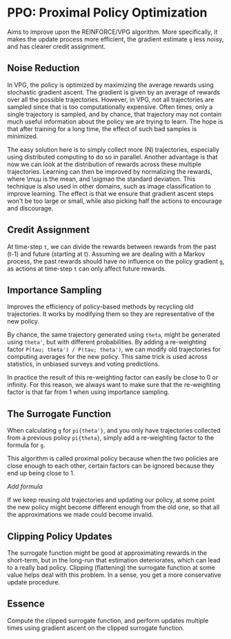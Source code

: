 # PPO: Proximal Policy Optimization

Aims to improve upon the REINFORCE/VPG algorithm. More specifically, it makes the update process more efficient, the gradient estimate `g` less noisy, and has clearer credit assignment.

## Noise Reduction

In VPG, the policy is optimized by maximizing the average rewards using stochastic gradient ascent. The gradient is given by an average of rewards over all the possible trajectories. However, in VPG, not all trajectories are sampled since that is too computationally expensive. Often times, only a single trajectory is sampled, and by chance, that trajectory may not contain much useful information about the policy we are trying to learn. The hope is that after training for a long time, the effect of such bad samples is minimized.

The easy solution here is to simply collect more (N) trajectories, especially using distributed computing to do so in parallel. Another advantage is that now we can look at the distribution of rewards across these multiple trajectories. Learning can then be improved by normalizing the rewards, where \muμ is the mean, and \sigmaσ the standard deviation. This technique is also used in other domains, such as image classification to improve learning. The effect is that we ensure that gradient ascent steps won't be too large or small, while also picking half the actions to encourage and discourage.

## Credit Assignment

At time-step `t`, we can divide the rewards between rewards from the past (t-1) and future (starting at t). Assuming we are dealing with a Markov process, the past rewards should have no influence on the policy gradient `g`, as actions at time-step `t` can only affect future rewards.

## Importance Sampling

Improves the efficiency of policy-based methods by recycling old trajectories. It works by modifying them so they are representative of the new policy.

By chance, the same trajectory generated using `theta`, might be generated using `theta'`, but with different probabilities. By adding a re-weighting factor `P(tau; theta') / P(tau; theta')`, we can modify old trajectories for computing averages for the new policy. This same trick is used across statistics, in unbiased surveys and voting predictions.

In practice the result of this re-weighting factor can easily be close to 0 or infinity. For this reason, we always want to make sure that the re-weighting factor is that far from 1 when using importance sampling.

## The Surrogate Function

When calculating `g` for `pi{theta'}`, and you only have trajectories collected from a previous policy `pi{theta}`, simply add a re-weighting factor to the formula for `g`.

This algorithm is called proximal policy because when the two policies are close enough to each other, certain factors can be ignored because they end up being close to 1.

*Add formula*

If we keep reusing old trajectories and updating our policy, at some point the new policy might become different enough from the old one, so that all the approximations we made could become invalid.

## Clipping Policy Updates

The surrogate function might be good at approximating rewards in the short-term, but in the long-run that estimation deteriorates, which can lead to a really bad policy. Clipping (flattening) the surrogate function at some value helps deal with this problem. In a sense, you get a more conservative update procedure.

## Essence

Compute the clipped surrogate function, and perform updates multiple times using gradient ascent on the clipped surrogate function.